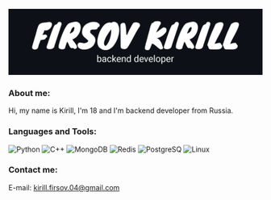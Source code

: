 ![Header](https://github.com/Fizic/Fizic/blob/main/assets/Firsov%20Kirill.png?raw=true)

### About me:
Hi, my name is Kirill, I'm 18 and I'm backend developer from Russia.


### Languages and Tools:
![Python](https://img.shields.io/badge/-Python-090909?style=for-the-badge&logo=Python)
![C++](https://img.shields.io/badge/-C++-090909?style=for-the-badge&logo=C%2b%2b)
![MongoDB](https://img.shields.io/badge/-MongoDB-090909?style=for-the-badge&logo=MongoDB)
![Redis](https://img.shields.io/badge/-Redis-090909?style=for-the-badge&logo=Redis)
![PostgreSQ](https://img.shields.io/badge/-PostgreSQL-090909?style=for-the-badge&logo=PostgreSQL)
![Linux](https://img.shields.io/badge/-Linux-090909?style=for-the-badge&logo=Linux)

### Contact me:
E-mail: kirill.firsov.04@gmail.com
